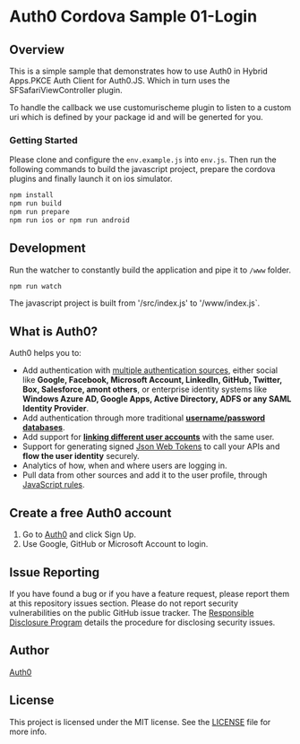 # Auth0 Cordova Sample 01-Login

## Overview
This is a simple sample that demonstrates how to use Auth0 in Hybrid Apps.PKCE Auth Client for Auth0.JS. Which in turn uses the SFSafariViewController plugin.

To handle the callback we use customurischeme plugin to listen to a custom uri which is defined by your package id and will be generted for you.

### Getting Started

Please clone and configure the `env.example.js` into `env.js`. Then run the following commands to build the javascript 
project, prepare the cordova plugins and finally launch it on ios simulator.

```bash
npm install
npm run build
npm run prepare
npm run ios or npm run android
```

## Development

Run the watcher to constantly build the application and pipe it to `/www` folder.

```bash
npm run watch
```

The javascript project is built from '/src/index.js' to '/www/index.js`.

## What is Auth0?

Auth0 helps you to:

* Add authentication with [multiple authentication sources](https://docs.auth0.com/identityproviders), either social like **Google, Facebook, Microsoft Account, LinkedIn, GitHub, Twitter, Box, Salesforce, amont others**, or enterprise identity systems like **Windows Azure AD, Google Apps, Active Directory, ADFS or any SAML Identity Provider**.
* Add authentication through more traditional **[username/password databases](https://docs.auth0.com/mysql-connection-tutorial)**.
* Add support for **[linking different user accounts](https://docs.auth0.com/link-accounts)** with the same user.
* Support for generating signed [Json Web Tokens](https://docs.auth0.com/jwt) to call your APIs and **flow the user identity** securely.
* Analytics of how, when and where users are logging in.
* Pull data from other sources and add it to the user profile, through [JavaScript rules](https://docs.auth0.com/rules).

## Create a free Auth0 account

1. Go to [Auth0](https://auth0.com/signup) and click Sign Up.
2. Use Google, GitHub or Microsoft Account to login.

## Issue Reporting

If you have found a bug or if you have a feature request, please report them at this repository issues section. Please do not report security vulnerabilities on the public GitHub issue tracker. The [Responsible Disclosure Program](https://auth0.com/whitehat) details the procedure for disclosing security issues.

## Author

[Auth0](auth0.com)

## License

This project is licensed under the MIT license. See the [LICENSE](LICENSE.txt) file for more info.
